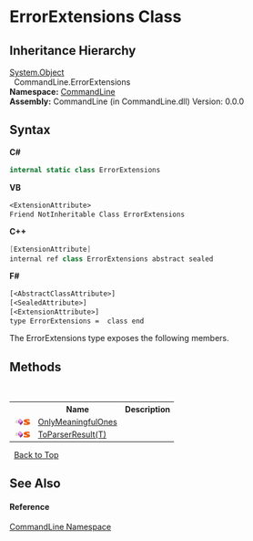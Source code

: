 # ErrorExtensions Class
 


## Inheritance Hierarchy
<a href="https://docs.microsoft.com/dotnet/api/system.object" target="_blank">System.Object</a><br />&nbsp;&nbsp;CommandLine.ErrorExtensions<br />
**Namespace:**&nbsp;<a href="N_CommandLine">CommandLine</a><br />**Assembly:**&nbsp;CommandLine (in CommandLine.dll) Version: 0.0.0

## Syntax

**C#**<br />
``` C#
internal static class ErrorExtensions
```

**VB**<br />
``` VB
<ExtensionAttribute>
Friend NotInheritable Class ErrorExtensions
```

**C++**<br />
``` C++
[ExtensionAttribute]
internal ref class ErrorExtensions abstract sealed
```

**F#**<br />
``` F#
[<AbstractClassAttribute>]
[<SealedAttribute>]
[<ExtensionAttribute>]
type ErrorExtensions =  class end
```

The ErrorExtensions type exposes the following members.


## Methods
&nbsp;<table><tr><th></th><th>Name</th><th>Description</th></tr><tr><td>![Public method](media/pubmethod.gif "Public method")![Static member](media/static.gif "Static member")</td><td><a href="M_CommandLine_ErrorExtensions_OnlyMeaningfulOnes">OnlyMeaningfulOnes</a></td><td /></tr><tr><td>![Public method](media/pubmethod.gif "Public method")![Static member](media/static.gif "Static member")</td><td><a href="M_CommandLine_ErrorExtensions_ToParserResult__1">ToParserResult(T)</a></td><td /></tr></table>&nbsp;
<a href="#errorextensions-class">Back to Top</a>

## See Also


#### Reference
<a href="N_CommandLine">CommandLine Namespace</a><br />